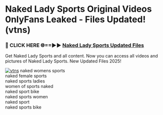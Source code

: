 # Naked Lady Sports Original Videos 0nlyFans Leaked - Files Updated! (vtns)

<h3>🔴 CLICK HERE 🌐==►► <a href="https://tinyurl.com/yckcrads" rel="nofollow">Naked Lady Sports Updated Files</a></h3>

Get Naked Lady Sports and all content. Now you can access all videos and pictures of Naked Lady Sports. New Updated Files 2025!

[![vtns](https://i.imgur.com/hpKpOFt.gif)](https://tinyurl.com/yckcrads)
naked womens sports<br>
naked female sports<br>
naked sports ladies<br>
women of sports naked<br>
naked sport bike<br>
naked sports women<br>
naked sport<br>
naked sports bike